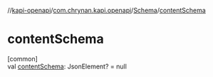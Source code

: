 //[kapi-openapi](../../../index.md)/[com.chrynan.kapi.openapi](../index.md)/[Schema](index.md)/[contentSchema](content-schema.md)

# contentSchema

[common]\
val [contentSchema](content-schema.md): JsonElement? = null
